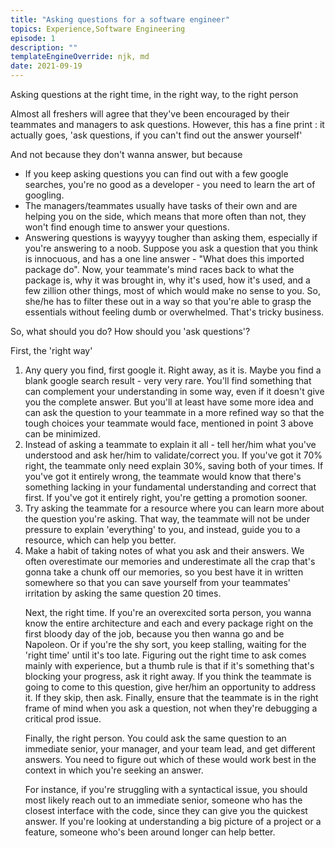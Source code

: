 ```yaml
---
title: "Asking questions for a software engineer"
topics: Experience,Software Engineering
episode: 1
description: ""
templateEngineOverride: njk, md
date: 2021-09-19
---
```


Asking questions at the right time, in the right way, to the right person



Almost all freshers will agree that they've been encouraged by their teammates and managers to ask questions. However, this has a fine print : it actually goes, 'ask questions, if you can't find out the answer yourself'

And not because they don't wanna answer, but because
<ul>
  <li> If you keep asking questions you can find out with a few google searches, you're no good as a developer - you need to learn the art of googling.
  <li> The managers/teammates usually have tasks of their own and are helping you on the side, which means that more often than not, they won't find enough time to answer your questions. 
  <li> Answering questions is wayyyy tougher than asking them, especially if you're answering to a noob. Suppose you ask a question that you think is innocuous, and has a one line answer - "What does this imported package do". Now, your teammate's mind races back to what the package is, why it was brought in, why it's used, how it's used, and a few zillion other things, most of which would make no sense to you. So, she/he has to filter these out in a way so that you're able to grasp the essentials without feeling dumb or overwhelmed. That's tricky business.
</ul>

So, what should you do? How should you 'ask questions'?

First, the 'right way'

<ol>

<li> Any query you find, first google it. Right away, as it is. Maybe you find a blank google search result - very very rare. You'll find something that can complement your understanding in some way, even if it doesn't give you the complete answer. But you'll at least have some more idea and can ask the question to your teammate in a more refined way so that the tough choices your teammate would face, mentioned in point 3 above can be minimized.

<li> Instead of asking a teammate to explain it all - tell her/him what you've understood and ask her/him to validate/correct you. If you've got it 70% right, the teammate only need explain 30%, saving both of your times. If you've got it entirely wrong, the teammate would know that there's something lacking in your fundamental understanding and correct that first. If you've got it entirely right, you're getting a promotion sooner.

<li> Try asking the teammate for a resource where you can learn more about the question you're asking. That way, the teammate will not be under pressure to explain 'everything' to you, and instead, guide you to a resource, which can help you better.

<li> Make a habit of taking notes of what you ask and their answers. We often overestimate our memories and underestimate all the crap that's gonna take a chunk off our memories, so you best have it in written somewhere so that you can save yourself from your teammates' irritation by asking the same question 20 times. 

Next, the right time. If you're an overexcited sorta person, you wanna know the entire architecture and each and every package right on the first bloody day of the job, because you then wanna go and be Napoleon. Or if you're the shy sort, you keep stalling, waiting for the 'right time' until it's too late. Figuring out the right time to ask comes mainly with experience, but a thumb rule is that if it's something that's blocking your progress, ask it right away. If you think the teammate is going to come to this question, give her/him an opportunity to address it. If they skip, then ask. Finally, ensure that the teammate is in the right frame of mind when you ask a question, not when they're debugging a critical prod issue.

Finally, the right person. You could ask the same question to an immediate senior, your manager, and your team lead, and get different answers. You need to figure out which of these would work best in the context in which you're seeking an answer.

For instance, if you're struggling with a syntactical issue, you should most likely reach out to an immediate senior, someone who has the closest interface with the code, since they can give you the quickest answer. If you're looking at understanding a big picture of a project or a feature, someone who's been around longer can help better.

</ol>
